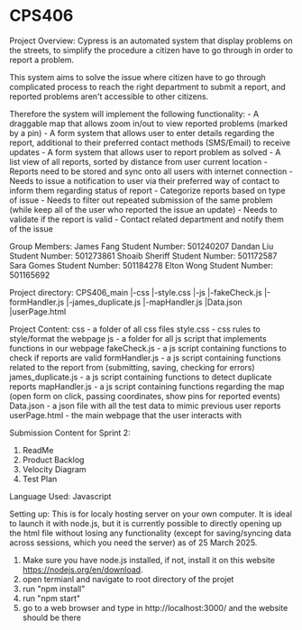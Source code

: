 # CPS406

Project Overview:
Cypress is an automated system that display problems on the streets, to simplify the procedure a citizen have to go through in order to report a problem.

This system aims to solve the issue where citizen have to go through complicated process to reach the right department to submit a report, and reported problems aren't accessible to other citizens.

Therefore the system will implement the following functionality:
		- A draggable map that allows zoom in/out to view reported problems (marked by a pin)
		- A form system that allows user to enter details regarding the report, additional to their preferred contact methods (SMS/Email) to receive updates
		- A form system that allows user to report problem as solved
		- A list view of all reports, sorted by distance from user current location
		- Reports need to be stored and sync onto all users with internet connection
		- Needs to issue a notification to user via their preferred way of contact to inform them regarding status of report
		- Categorize reports based on type of issue
		- Needs to filter out repeated submission of the same problem (while keep all of the user who reported the issue an update)
		- Needs to validate if the report is valid
		- Contact related department and notify them of the issue

Group Members:
James Fang		Student Number: 501240207
Dandan Liu		Student Number: 501273861
Shoaib Sheriff		Student Number: 501172587
Sara Gomes		Student Number: 501184278
Elton Wong		Student Number: 501165692

Project directory:
CPS406_main
    |-css
      |-style.css
    |-js
      |-fakeCheck.js
      |-formHandler.js
      |-james_duplicate.js
      |-mapHandler.js
    |Data.json 
    |userPage.html

Project Content:
css - a folder of all css files
style.css - css rules to style/format the webpage
js - a folder for all js script that implements functions in our webpage
fakeCheck.js - a js script containing functions to check if reports are valid
formHandler.js - a js script containing functions related to the report from (submitting, saving, checking for errors)
james_duplicate.js - a js script containing functions to detect duplicate reports
mapHandler.js - a js script containing functions regarding the map (open form on click, passing coordinates, show pins for reported events)
Data.json - a json file with all the test data to mimic previous user reports
userPage.html - the main webpage that the user interacts with

Submission Content for Sprint 2:
1. ReadMe
2. Product Backlog
3. Velocity Diagram
4. Test Plan

Language Used:
Javascript

Setting up:
This is for localy hosting server on your own computer. It is ideal to launch it with node.js, but it is currently possible to directly opening up the html file without losing any functionality (except for saving/syncing data across sessions, which you need the server) as of 25 March 2025.
1. Make sure you have node.js installed, if not, install it on this website https://nodejs.org/en/download.
2. open termianl and navigate to root directory of the projet
3. run "npm install"
4. run "npm start"
5. go to a web browser and type in http://localhost:3000/ and the website should be there
